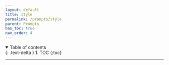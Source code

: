 ```yaml
---
layout: default
title: style
permalink: /prompts/style
parent: Prompts
has_toc: true
nav_order: 4
---
```

<details open markdown="block">
  <summary>
    Table of contents
  </summary>
  {: .text-delta }
1. TOC
{:toc}
</details>

----